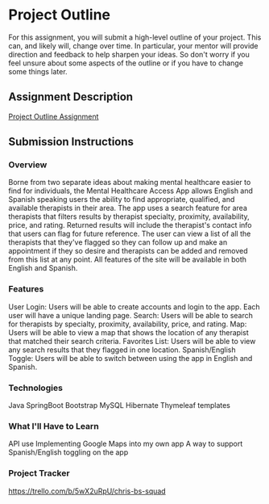 # Project Outline
For this assignment, you will submit a high-level outline of your project. This can, and likely will, change over time. In particular, your mentor will provide direction and feedback to help sharpen your ideas. So don't worry if you feel unsure about some aspects of the outline or if you have to change some things later.

## Assignment Description
[Project Outline Assignment](https://education.launchcode.org/liftoff/modules/assignments/project-outline)

## Submission Instructions

### Overview
Borne from two separate ideas about making mental healthcare easier to find for individuals, the Mental Healthcare Access App allows English and Spanish speaking users the ability to find appropriate, qualified, and available therapists in their area. The app uses a search feature for area therapists that filters results by therapist specialty, proximity, availability, price, and rating. Returned results will include the therapist's contact info that users can flag for future reference. The user can view a list of all the therapists that they've flagged so they can follow up and make an appointment if they so desire and therapists can be added and removed from this list at any point. All features of the site will be available in both English and Spanish.

### Features
User Login: Users will be able to create accounts and login to the app. Each user will have a unique landing page.
Search: Users will be able to search for therapists by specialty, proximity, availability, price, and rating.
Map: Users will be able to view a map that shows the location of any therapist that matched their search criteria.
Favorites List: Users will be able to view any search results that they flagged in one location.
Spanish/English Toggle: Users will be able to switch between using the app in English and Spanish.


### Technologies
Java
SpringBoot
Bootstrap
MySQL
Hibernate
Thymeleaf templates

### What I'll Have to Learn
API use
Implementing Google Maps into my own app
A way to support Spanish/English toggling on the app

### Project Tracker
https://trello.com/b/5wX2uRpU/chris-bs-squad
